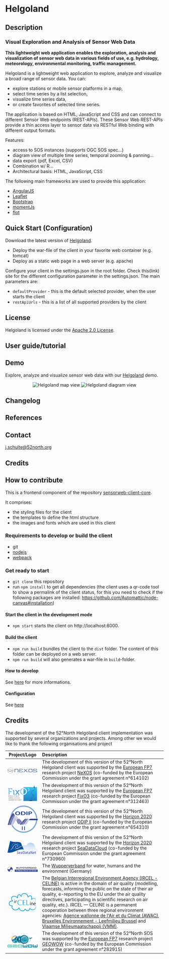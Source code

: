 # Helgoland

## Description

### Visual Exploration and Analysis of Sensor Web Data

**This lightweight web application enables the exploration, analysis and visualization of sensor web data in various fields of use, e.g. hydrology, meteorology, environmental monitoring, traffic management.**

Helgoland is a lightweight web application to explore, analyze and visualize a broad range of sensor data. You can:

* explore stations or mobile sensor platforms in a map,
* select time series by a list selection,
* visualize time series data,
* or create favorites of selected time series.

The application is based on HTML, JavaScript and CSS and can connect to different Sensor Web endpoints (REST-APIs). These Sensor Web REST-APIs provide a thin access layer to sensor data via RESTful Web binding with different output formats.

Features:

* access to SOS instances (supports OGC SOS spec...)
* diagram view of multiple time series, temporal zooming & panning...
* data export (pdf, Excel, CSV)
* Combination w/ R...
* Architectural basis: HTML, JavaScript, CSS

The following main frameworks are used to provide this application:

* [AngularJS](https://angularjs.org/)
* [Leaflet](http://leafletjs.com/)
* [Bootstrap](http://getbootstrap.com/)
* [momentJs](http://momentjs.com/)
* [flot](http://www.flotcharts.org/)

## Quick Start (Configuration)

Download the latest version of [Helgoland](https://github.com/52North/helgoland/releases).

* Deploy the war-file of the client in your favorite web container (e.g. tomcat)
* Deploy as a static web page in a web server (e.g. apache)

Configure your client in the settings.json in the root folder. Check this(link) site for the different configuration parameter in the settings.json. The main parameters are:

* `defaultProvider` - this is the default selected provider, when the user starts the client
* `restApiUrls` - this is a list of all supported providers by the client


## License

Helgoland is licensed under the [Apache 2.0 License](http://www.apache.org/licenses/LICENSE-2.0).

## User guide/tutorial

## Demo
Explore, analyze and visualize sensor web data with our [Helgoland](http://sensorweb.demo.52north.org/client/#/) demo.

<p align="center">
  <img src="https://cloud.githubusercontent.com/assets/3830314/15780576/ae8cf458-29a2-11e6-89ef-bc6f1453e38b.png" alt="Helgoland map view" width="75%"/>
  <img src="https://cloud.githubusercontent.com/assets/3830314/15780591/bdb9a4a8-29a2-11e6-9938-1717a0e7bb7a.png" alt="Helgoland diagram view" width="75%"/>
</p>

## Changelog

## References

## Contact
<!--<img src="https://avatars1.githubusercontent.com/u/3830314?v=3&s=140" alt="Webpack and Angular 2" width="48" height="48"/>-->

j.schulte@52north.org

## Credits

## How to contribute

This is a frontend component of the repository [sensorweb-client-core](https://github.com/52North/sensorweb-client-core).

It comprises:

* the styling files for the client
* the templates to define the html structure
* the images and fonts which are used in this client

### Requirements to develop or build the client

* git
* [nodejs](https://nodejs.org)
* [webpack](https://webpack.js.org/)

### Get ready to start

* `git clone` this repository
* run `npm install` to get all dependencies (the client uses a qr-code tool to show a permalink of the client status, for this you need to check if the following packages are installed: https://github.com/Automattic/node-canvas#installation)

#### Start the client in the development mode

* `npm start` starts the client on http://localhost:8000.

#### Build the client

* `npm run build` bundles the client to the `dist` folder. The content of this folder can be deployed on a web server.
* `npm run build` will also generates a war-file in `build`-folder.

#### How to develop

See [here](https://github.com/52North/sensorweb-client-core#how-to-develop) for more informations.

#### Configuration

See [here](https://github.com/52North/sensorweb-client-core#configuration)

<!--## Extensions (Backends, etc., z.B. SOS )
## Road Map/development plans (features, focus…)
## Architecture/Design
## JavaDoc
not needed
## XML Schemata
## contributor
see Github...

## Requirements-->

## Credits

The development of the 52°North Helgoland client implementation was supported by several organizations and projects. Among other we would like to thank the following organisations and project

| Project/Logo | Description |
| :-------------: | :------------- |
| <a target="_blank" href="http://www.nexosproject.eu/"><img alt="NeXOS - Next generation, Cost-effective, Compact, Multifunctional Web Enabled Ocean Sensor Systems Empowering Marine, Maritime and Fisheries Management" align="middle" width="172" src="https://raw.githubusercontent.com/52North/sos/develop/spring/views/src/main/webapp/static/images/funding/logo_nexos.png" /></a> | The development of this version of the 52&deg;North Helgoland client was supported by the <a target="_blank" href="http://cordis.europa.eu/fp7/home_en.html">European FP7</a> research project <a target="_blank" href="http://www.nexosproject.eu/">NeXOS</a> (co-funded by the European Commission under the grant agreement n&deg;614102) |
| <a target="_blank" href="http://www.fixo3.eu/"><img alt="FixO3 - Fixed-Point Open Ocean Observatories" align="middle" width="172" src="https://raw.githubusercontent.com/52North/sos/develop/spring/views/src/main/webapp/static/images/funding/logo_fixo3.png" /></a> | The development of this version of the 52&deg;North Helgoland client was supported by the <a target="_blank" href="http://cordis.europa.eu/fp7/home_en.html">European FP7</a> research project <a target="_blank" href="http://www.fixo3.eu/">FixO3</a> (co-funded by the European Commission under the grant agreement n&deg;312463) |
| <a target="_blank" href="http://www.odip.org"><img alt="ODIP II - Ocean Data Interoperability Platform" align="middle" width="100" src="https://raw.githubusercontent.com/52North/sos/develop/spring/views/src/main/webapp/static/images/funding/odip-logo.png"/></a> | The development of this version of the 52&deg;North Helgoland client was supported by the <a target="_blank" href="https://ec.europa.eu/programmes/horizon2020/">Horizon 2020</a> research project <a target="_blank" href="http://www.odip.org/">ODIP II</a> (co-funded by the European Commission under the grant agreement n&deg;654310) |
| <a target="_blank" href="https://www.seadatanet.org/About-us/SeaDataCloud/"><img alt="SeaDataCloud" align="middle" width="156" src="https://raw.githubusercontent.com/52North/sos/develop/spring/views/src/main/webapp/static/images/funding/logo_seadatanet.png"/></a> | The development of this version of the 52&deg;North Helgoland client was supported by the <a target="_blank" href="https://ec.europa.eu/programmes/horizon2020/">Horizon 2020</a> research project <a target="_blank" href="https://www.seadatanet.org/About-us/SeaDataCloud/">SeaDataCloud</a> (co-funded by the European Commission under the grant agreement n&deg;730960) |
| <a target="_blank" href="http://www.wupperverband.de"><img alt="Wupperverband" align="middle" width="196" src="https://raw.githubusercontent.com/52North/sos/develop/spring/views/src/main/webapp/static/images/funding/logo_wv.jpg"/></a> | The <a target="_blank" href="http://www.wupperverband.de/">Wupperverband</a> for water, humans and the environment (Germany) |
| <a target="_blank" href="http://www.irceline.be/en"><img alt="Belgian Interregional Environment Agency (IRCEL - CELINE)" align="middle" width="130" src="https://raw.githubusercontent.com/52North/sos/develop/spring/views/src/main/webapp/static/images/funding/logo_irceline_no_text.png"/></a> | The <a href="http://www.irceline.be/en" target="_blank" title="Belgian Interregional Environment Agency (IRCEL - CELINE)">Belgian Interregional Environment Agency (IRCEL - CELINE)</a> is active in the domain of air quality (modelling, forecasts, informing the public on the state of their air quality, e-reporting to the EU under the air quality directives, participating in scientific research on air quality, etc.). IRCEL &mdash; CELINE is a permanent cooperation between three regional environment agencies: <a href="http://www.awac.be/" title="Agence wallonne de l&#39Air et du Climat (AWAC)">Agence wallonne de l'Air et du Climat (AWAC)</a>, <a href="http://www.ibgebim.be/" title="Bruxelles Environnement - Leefmilieu Brussel">Bruxelles Environnement - Leefmilieu Brussel</a> and <a href="http://www.vmm.be/" title="Vlaamse Milieumaatschappij (VMM)">Vlaamse Milieumaatschappij (VMM)</a>. |
| <a target="_blank" href="http://www.geowow.eu/"><img alt="GEOWOW - GEOSS interoperability for Weather, Ocean and Water" align="middle" width="172" src="https://raw.githubusercontent.com/52North/sos/develop/spring/views/src/main/webapp/static/images/funding/logo_geowow.png"/></a> | The development of this version of the 52&deg;North SOS was supported by the <a target="_blank" href="http://cordis.europa.eu/fp7/home_en.html">European FP7</a> research project <a href="http://www.geowow.eu/" title="GEOWOW">GEOWOW</a> (co-funded by the European Commission under the grant agreement n&deg;282915) |
